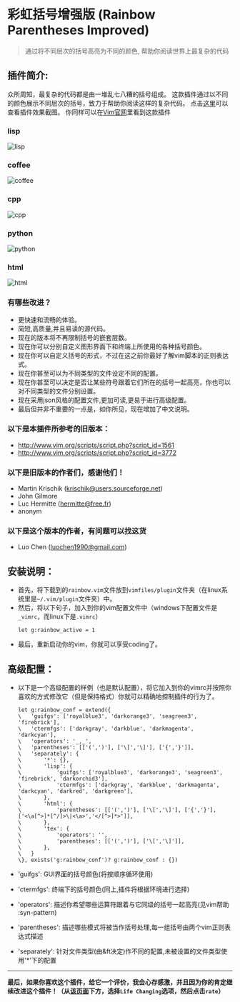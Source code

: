 彩虹括号增强版 (Rainbow Parentheses Improved)
===
>	通过将不同层次的括号高亮为不同的颜色, 帮助你阅读世界上最复杂的代码

插件简介:
-------------------------------------------------------------------------------------------------------- 

众所周知，最复杂的代码都是由一堆乱七八糟的括号组成。
这款插件通过以不同的颜色展示不同层次的括号，致力于帮助你阅读这样的复杂代码。 
点击[这里](http://vim.wikia.com/wiki/Script:4176)可以查看插件效果截图。 
你同样可以在[Vim官网](http://www.vim.org/scripts/script.php?script_id=4176)里看到这款插件

### lisp
![lisp](https://raw.github.com/luochen1990/rainbow/master/demo/lisp.png)
### coffee
![coffee](https://raw.github.com/luochen1990/rainbow/master/demo/coffee.png)
### cpp
![cpp](https://raw.github.com/luochen1990/rainbow/master/demo/cpp.png)
### python
![python](https://raw.github.com/luochen1990/rainbow/master/demo/python.png)
### html
![html](https://raw.github.com/luochen1990/rainbow/master/demo/html.png)

### 有哪些改进？ 
- 更快速和流畅的体验。
- 简短,高质量,并且易读的源代码。
- 现在的版本将不再限制括号的嵌套层数。 
- 现在你可以分别自定义图形界面下和终端上所使用的各种括号颜色。
- 现在你可以自定义括号的形式，不过在这之前你最好了解vim脚本的正则表达式。
- 现在你甚至可以为不同类型的文件设定不同的配置。 
- 现在你甚至可以决定是否让某些符号跟着它们所在的括号一起高亮，你也可以对不同类型的文件分别设置。 
- 现在采用json风格的配置文件,更加可读,更易于进行高级配置。
- 最后但并非不重要的一点是，如你所见，现在增加了中文说明。

### 以下是本插件所参考的旧版本： 
- http://www.vim.org/scripts/script.php?script_id=1561 
- http://www.vim.org/scripts/script.php?script_id=3772 

### 以下是旧版本的作者们，感谢他们！ 
- Martin Krischik (krischik@users.sourceforge.net) 
- John Gilmore 
- Luc Hermitte (hermitte@free.fr) 
- anonym 

### 以下是这个版本的作者，有问题可以找这货 
- Luo Chen (luochen1990@gmail.com) 

安装说明： 
-------------------------------------------------------------------------------------------------------- 

- 首先，将下载到的`rainbow.vim`文件放到`vimfiles/plugin`文件夹（在linux系统里是`~/.vim/plugin`文件夹）中。 
- 然后，将以下句子，加入到你的vim配置文件中（windows下配置文件是`_vimrc`，而linux下是`.vimrc`） 
	```vim
	let g:rainbow_active = 1 
	```
- 最后，重新启动你的vim，你就可以享受coding了。


高级配置：
-------------------------------------------------------------------------------------------------------- 

- 以下是一个高级配置的样例（也是默认配置），将它加入到你的vimrc并按照你喜欢的方式修改它（但是保持格式）你就可以精确地控制插件的行为了。

	```vim
	let g:rainbow_conf = extend({
	\	'guifgs': ['royalblue3', 'darkorange3', 'seagreen3', 'firebrick'],
	\	'ctermfgs': ['darkgray', 'darkblue', 'darkmagenta', 'darkcyan'],
	\	'operators': '_,_',
	\	'parentheses': [['(',')'], ['\[','\]'], ['{','}']],
	\	'separately': {
	\		'*': {},
	\		'lisp': {
	\			'guifgs': ['royalblue3', 'darkorange3', 'seagreen3', 'firebrick', 'darkorchid3'],
	\			'ctermfgs': ['darkgray', 'darkblue', 'darkmagenta', 'darkcyan', 'darkred', 'darkgreen'],
	\		},
	\		'html': {
	\			'parentheses': [['(',')'], ['\[','\]'], ['{','}'], ['<\a[^>]*[^/]>\|<\a>','</[^>]*>']],
	\		},
	\		'tex': {
	\			'operators': '',
	\			'parentheses': [['(',')'], ['\[','\]']],
	\		},
	\	}
	\}, exists('g:rainbow_conf')? g:rainbow_conf : {})
	```

- 'guifgs': GUI界面的括号颜色(将按顺序循环使用)
- 'ctermfgs': 终端下的括号颜色(同上,插件将根据环境进行选择)
- 'operators': 描述你希望哪些运算符跟着与它同级的括号一起高亮(见vim帮助 :syn-pattern)
- 'parentheses': 描述哪些模式将被当作括号处理,每一组括号由两个vim正则表达式描述
- 'separately': 针对文件类型(由&ft决定)作不同的配置,未被设置的文件类型使用'\*'下的配置

-------------------------------------------------------------------------------------------------------- 
**最后，如果你喜欢这个插件，给它一个评价，我会心存感激，并且因为你的肯定继续改进这个插件！（从[该页面](http://www.vim.org/scripts/script.php?script_id=4176)下方，选择`Life Changing`选项，然后点击`rate`）**


